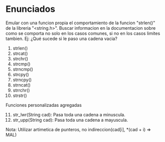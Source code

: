 # Enunciados

Emular con una funcion propia el comportamiento de la funcion "strlen()" de la libreria "<string.h>". Buscar informacion en la documentacion sobre como se comporta no solo en los 
casos comunes, si no en los casos limites tambien. Ej: ¿Qué sucede si le paso una cadena vacia?

1. strlen()
2. strcat()
3. strchr()
4. strcmp()
5. strncmp()
6. strcpy()
7. strncpy()
8. strncat()
9. strrchr()
10. strstr()

Funciones personalizadas agregadas

11. str_lwr(String cad): Pasa toda una cadena a minuscula.
12. str_upp(String cad): Pasa toda una cadena a mayuscula.

Nota: Utilizar artimetica de punteros, no indireccion(cad[i], *(cad + i) => MAL)
